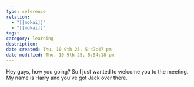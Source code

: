 ```yaml
---
type: reference
relation:
  - "[[mokai]]"
  - "[[mokai]]"
tags:
category: learning
description:
date created: Thu, 10 9th 25, 5:47:47 pm
date modified: Thu, 10 9th 25, 5:54:18 pm
---
```

Hey guys, how you going? So I just wanted to welcome you to the meeting. My name is Harry and you've got Jack over there.
